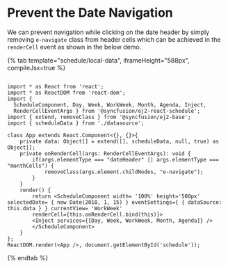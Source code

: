 # Prevent the Date Navigation

We can prevent navigation while clicking on the date header by simply removing `e-navigate` class from header cells which can be achieved in the `renderCell` event as shown in the below demo.

{% tab template="schedule/local-data", iframeHeight="588px", compileJsx=true %}

```tsx

import * as React from 'react';
import * as ReactDOM from 'react-dom';
import {
  ScheduleComponent, Day, Week, WorkWeek, Month, Agenda, Inject,
  RenderCellEventArgs } from '@syncfusion/ej2-react-schedule';
import { extend, removeClass } from '@syncfusion/ej2-base';
import { scheduleData } from './datasource';

class App extends React.Component<{}, {}>{
    private data: Object[] = extend([], scheduleData, null, true) as Object[];
    private onRenderCell(args: RenderCellEventArgs): void {
        if(args.elementType === "dateHeader" || args.elementType === "monthCells") {
            removeClass(args.element.childNodes, "e-navigate");
        }
    }
    render() {
        return <ScheduleComponent width= '100%' height='500px' selectedDate= { new Date(2018, 1, 15) } eventSettings={ { dataSource: this.data } } currentView= 'WorkWeek'
        renderCell={this.onRenderCell.bind(this)}>
        <Inject services={[Day, Week, WorkWeek, Month, Agenda]} />
        </ScheduleComponent>
    }
};
ReactDOM.render(<App />, document.getElementById('schedule'));

```

{% endtab %}
